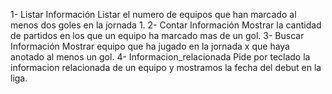 1- Listar Información
Listar el numero de equipos que han marcado al menos dos goles en la jornada 1.
2- Contar Información
Mostrar la cantidad de partidos en los que un equipo ha marcado mas de un gol.
3- Buscar Información
Mostrar equipo que ha jugado en la jornada x que haya anotado al menos un gol. 
4- Informacion_relacionada
Pide por teclado la informacion relacionada de un equipo y mostramos la fecha del debut en la liga.
